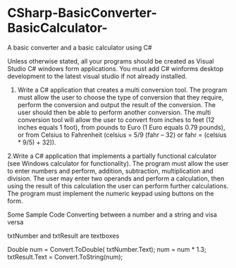 # CSharp-BasicConverter-BasicCalculator-
A basic converter and a basic calculator using C#

				
Unless otherwise stated, all your programs should be created as Visual Studio C# windows form applications. You must add C# winforms desktop development to the latest visual studio if not already installed.
1. Write a C# application that creates a multi conversion tool. The program must allow the user to choose the type of conversion that they require, perform the conversion and output the result of the conversion.  The user should then be able to perform another conversion.  The multi conversion tool will allow the user to convert from inches to feet (12 inches equals 1 foot), from pounds to Euro (1 Euro equals 0.79 pounds), or from Celsius to Fahrenheit (celsius = 5/9 (fahr – 32) or fahr = (celsius * 9/5) + 32)).

2.Write a C# application that implements a partially functional calculator (see Windows calculator for functionality).  The program must allow the user to enter numbers and perform, addition, subtraction, multiplication and division. The user may enter two operands and perform a calculation, then using the result of this calculation the user can perform further calculations.  The program must implement the numeric keypad using buttons on the form. 
 
Some Sample Code
Converting between a number and a string and visa versa


txtNumber and txtResult are textboxes

Double num = Convert.ToDouble( txtNumber.Text);
    	num = num * 1.3;
     txtResult.Text = Convert.ToString(num);
